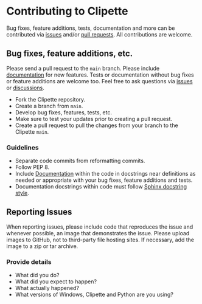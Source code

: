 # Contributing to Clipette

Bug fixes, feature additions, tests, documentation and more can be contributed via [issues][link_issues] and/or [pull requests][link_pulls]. All contributions are welcome.

## Bug fixes, feature additions, etc.

Please send a pull request to the `main` branch. Please include [documentation][link_docs_md] for new features. Tests or documentation without bug fixes or feature additions are welcome too. Feel free to ask questions via [issues][link_issues] or [discussions][link_discuss].

- Fork the Clipette repository.
- Create a branch from `main`.
- Develop bug fixes, features, tests, etc.
- Make sure to test your updates prior to creating a pull request.
- Create a pull request to pull the changes from your branch to the Clipette `main`.

### Guidelines

- Separate code commits from reformatting commits.
- Follow PEP 8.
- Include [Documentation][link_docs_md] within the code in docstrings near definitions as needed or appropriate with your bug fixes, feature additions and tests. 
- Documentation docstrings within code must follow [Sphinx docstring style](https://sphinx-rtd-tutorial.readthedocs.io/en/latest/docstrings.html).

## Reporting Issues

When reporting issues, please include code that reproduces the issue and whenever possible, an image that demonstrates the issue. Please upload images to GitHub, not to third-party file hosting sites. If necessary, add the image to a zip or tar archive.

### Provide details

- What did you do?
- What did you expect to happen?
- What actually happened?
- What versions of Windows, Clipette and Python are you using?


[link_issues]: https://github.com/b-init/clipette/issues
[link_pulls]: https://github.com/b-init/clipette/pulls
[link_docs]: https://b-init.github.io/clipette/
[link_docs_md]: https://github.com/b-init/clipette/tree/main/docs
[link_discuss]: https://github.com/b-init/clipette/discussions